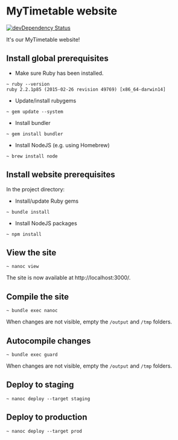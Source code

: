 # MyTimetable website

[![devDependency Status](https://david-dm.org/eveoh/website-mytimetable/dev-status.svg)](https://david-dm.org/eveoh/website-mytimetable#info=devDependencies)

It's our MyTimetable website!

## Install global prerequisites
* Make sure Ruby has been installed.

```
~ ruby --version
ruby 2.2.1p85 (2015-02-26 revision 49769) [x86_64-darwin14]
```

* Update/install rubygems

```
~ gem update --system
```

* Install bundler

```
~ gem install bundler
```

* Install NodeJS (e.g. using Homebrew)

```
~ brew install node
```

## Install website prerequisites

In the project directory:

* Install/update Ruby gems

```
~ bundle install
```

* Install NodeJS packages

```
~ npm install
```

## View the site
```
~ nanoc view
```

The site is now available at http://localhost:3000/.

## Compile the site
```
~ bundle exec nanoc
```

When changes are not visible, empty the `/output` and `/tmp` folders.

## Autocompile changes
```
~ bundle exec guard
```

When changes are not visible, empty the `/output` and `/tmp` folders.

## Deploy to staging
```
~ nanoc deploy --target staging
```

## Deploy to production
```
~ nanoc deploy --target prod
```

